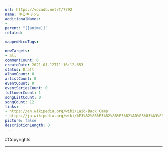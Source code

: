 ```yaml
---
url: https://vocadb.net/T/7792
name: ゆるキャン△
additionalNames: 
- 
parent: "[[anime]]"
related:

mappedNicoTags:

newTargets:
- all
commentCount: 0
createDate: 2021-01-12T11:16:12.653
status: Draft
albumCount: 0
artistCount: 0
eventCount: 0
eventSeriesCount: 0
followerCount: 1
songListCount: 0
songCount: 12
links: 
- https://en.wikipedia.org/wiki/Laid-Back_Camp
- https://ja.wikipedia.org/wiki/%E3%82%86%E3%82%8B%E3%82%AD%E3%83%A3%E3%83%B3%E2%96%B3
picture: false
descriptionLength: 0
---
```


#Copyrights



---

